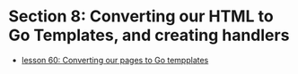 # Section 8: Converting our HTML to Go Templates, and creating handlers 

- [lesson 60: Converting our pages to Go tempplates](./060-converting-our-pages-to-go-templates/README.md)

